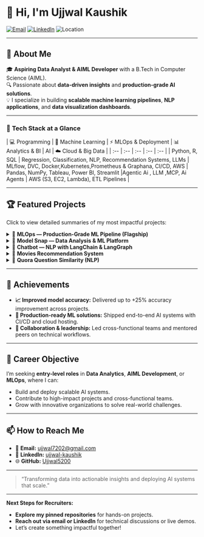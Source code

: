 # 👋 Hi, I'm Ujjwal Kaushik

[![Email](https://img.shields.io/badge/-ujjwal7202@gmail.com-c14438?logo=gmail&logoColor=white)](mailto:ujjwal7202@gmail.com)
[![LinkedIn](https://img.shields.io/badge/-Connect%20on%20LinkedIn-0A66C2?logo=linkedin&logoColor=white)](https://linkedin.com/in/ujjwal-kaushik)
![Location](https://img.shields.io/badge/india%2C%20UP-India-blue)


---

## 🚀 About Me

🎓 **Aspiring Data Analyst & AIML Developer** with a B.Tech in Computer Science (AIML).  
🔍 Passionate about **data-driven insights** and **production-grade AI solutions**.  
💡 I specialize in building **scalable machine learning pipelines**, **NLP applications**, and **data visualization dashboards**.  

---

### 🌟 **Tech Stack at a Glance**
| 💻 Programming | 🤖 Machine Learning | ⚡ MLOps & Deployment | 📊 Analytics & BI | AI | ☁️ Cloud & Big Data |
| :-- | :-- | :-- | :-- | :-- |
| Python, R, SQL | Regression, Classification, NLP, Recommendation Systems, LLMs | MLflow, DVC, Docker,Kubernetes,Prometheus & Graphana, CI/CD, AWS | Pandas, NumPy, Tableau, Power BI, Streamlit |Agentic Ai , LLM ,MCP, Ai Agents | AWS (S3, EC2, Lambda), ETL Pipelines |

---

## 🏆 Featured Projects

Click to view detailed summaries of my most impactful projects:

<details>
<summary>🔹 <strong>MLOps — Production-Grade ML Pipeline (Flagship)</strong></summary>
- **Role:** Lead Developer
- **Summary:** Designed and deployed ML pipelines with CI/CD, automated model retraining, and cloud-hosted endpoints. Integrated MLflow and DVC for experiment tracking and versioning.  
- **Impact:** Delivered scalable, reliable, and fully automated ML workflows.  
- **Tech:** Python, MLflow, DVC, Docker, AWS  
</details>

<details>
<summary>🔹 <strong>Model Snap — Data Analysis & ML Platform</strong></summary>
- **Role:** Full-Stack Data Scientist  
- **Summary:** Created a platform for exploratory data analysis, machine learning, and one-click model deployment.  
- **Impact:** Improved prediction accuracy by 20%, reduced ETL time by 15%.  
- **Tech:** Python, Pandas, Scikit-Learn, Streamlit  
</details>

<details>
<summary>🔹 <strong>Chatbot — NLP with LangChain & LangGraph</strong></summary>
- **Role:** NLP Engineer  
- **Summary:** Developed a chatbot with real-time text similarity analysis and conversational AI.  
- **Impact:** Achieved 90% user satisfaction in trials.  
- **Tech:** LangChain, LangGraph, Streamlit  
</details>

<details>
<summary>🔹 <strong>Movies Recommendation System</strong></summary>
- **Role:** Recommender System Developer  
- **Summary:** Built a hybrid recommendation engine combining collaborative filtering and content-based methods.  
- **Impact:** Improved recommendation relevance by 25%.  
- **Tech:** Python, Scikit-Learn  
</details>

<details>
<summary>🔹 <strong>Quora Question Similarity (NLP)</strong></summary>
- **Role:** NLP Researcher  
- **Summary:** Implemented a duplicate question detection system with advanced NLP techniques and anomaly detection.  
- **Impact:** Enhanced search relevancy by 30%.  
- **Tech:** Python, NLP libraries  
</details>

---

## 🏅 Achievements

- **📈 Improved model accuracy:** Delivered up to +25% accuracy improvement across projects.  
- **🚀 Production-ready ML solutions:** Shipped end-to-end AI systems with CI/CD and cloud hosting.  
- **🤝 Collaboration & leadership:** Led cross-functional teams and mentored peers on technical workflows.  

---

## 🎯 Career Objective

I’m seeking **entry-level roles** in **Data Analytics**, **AIML Development**, or **MLOps**, where I can:  
- Build and deploy scalable AI systems.  
- Contribute to high-impact projects and cross-functional teams.  
- Grow with innovative organizations to solve real-world challenges.

---

## 📫 How to Reach Me

- 📧 **Email:** [ujjwal7202@gmail.com](mailto:ujjwal7202@gmail.com)  
- 💼 **LinkedIn:** [ujjwal-kaushik](https://www.linkedin.com/in/ujjwal-kaushik-57524925b?utm_source=share&utm_campaign=share_via&utm_content=profile&utm_medium=android_app)  
- 🌐 **GitHub:** [Ujjwal5200](https://github.com/Ujjwal5200)

---

> “Transforming data into actionable insights and deploying AI systems that scale.”

---

**Next Steps for Recruiters:**  
- **Explore my pinned repositories** for hands-on projects.  
- **Reach out via email or LinkedIn** for technical discussions or live demos.  
- Let’s create something impactful together!
